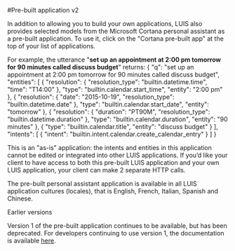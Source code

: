 <!-- 
NavPath: LUIS API
LinkLabel: Pre-built Application
Url: LUIS-api/documentation/Pre-builtApplication
Weight: 88 -->


#Pre-built application v2

In addition to allowing you to build your own applications, LUIS also provides selected models from the Microsoft Cortana personal assistant as a pre-built application. To use it, click on the "Cortana pre-built app" at the top of your list of applications. 

For example, the utterance "**set up an appointment at 2:00 pm tomorrow for 90 minutes called discuss budget**" returns:
    {
	  "q": "set up an appointment at 2:00 pm tomorrow for 90 minutes called discuss budget",
	  "entities": [
		{
		  "resolution": {
			"resolution_type": "builtin.datetime.time",
			"time": "T14:00"
		  },
		  "type": "builtin.calendar.start_time",
		  "entity": "2:00 pm"
		},
		{
		  "resolution": {
			"date": "2015-10-19",
			"resolution_type": "builtin.datetime.date"
		  },
		  "type": "builtin.calendar.start_date",
		  "entity": "tomorrow"
		},
		{
		  "resolution": {
			"duration": "PT90M",
			"resolution_type": "builtin.datetime.duration"
		  },
		  "type": "builtin.calendar.duration",
		  "entity": "90 minutes"
		},
		{
		  "type": "builtin.calendar.title",
		  "entity": "discuss budget"
		}
	  ],
	  "intents": [
		{
		  "intent": "builtin.intent.calendar.create_calendar_entry"
		}
	  ]
	}
    

This is an "as-is" application: the intents and entities in this application cannot be edited or integrated into other LUIS applications. If you’d like your client to have access to both this pre-built LUIS application and your own LUIS application, your client can make 2 separate HTTP calls. 

The pre-built personal assistant application is available in all LUIS application cultures (locales), that is English, French, Italian, Spanish and Chinese. 

Earlier versions

Version 1 of the pre-built application continues to be available, but has been deprecated. For developers continuing to use version 1, the documentation is available [here](https://www.luis.ai/Help/AssistantV1). 
